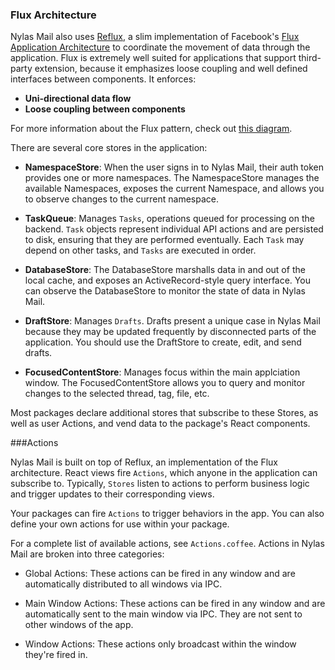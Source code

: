 ### Flux Architecture

Nylas Mail also uses [Reflux](https://github.com/spoike/refluxjs), a slim implementation of Facebook's [Flux Application Architecture](https://facebook.github.io/flux/) to coordinate the movement of data through the application. Flux is extremely well suited for applications that support third-party extension, because it emphasizes loose coupling and well defined interfaces between components. It enforces:

- **Uni-directional data flow** 
- **Loose coupling between components**

For more information about the Flux pattern, check out [this diagram](https://facebook.github.io/flux/docs/overview.html#structure-and-data-flow).

There are several core stores in the application:

- **NamespaceStore**: When the user signs in to Nylas Mail, their auth token provides one or more namespaces. The NamespaceStore manages the available Namespaces, exposes the current Namespace, and allows you to observe changes to the current namespace.

- **TaskQueue**: Manages `Tasks`, operations queued for processing on the backend. `Task` objects represent individual API actions and are persisted to disk, ensuring that they are performed eventually. Each `Task` may depend on other tasks, and `Tasks` are executed in order.

- **DatabaseStore**: The DatabaseStore marshalls data in and out of the local cache, and exposes an ActiveRecord-style query interface. You can observe the DatabaseStore to monitor the state of data in Nylas Mail.

- **DraftStore**: Manages `Drafts`. Drafts present a unique case in Nylas Mail because they may be updated frequently by disconnected parts of the application. You should use the DraftStore to create, edit, and send drafts.

- **FocusedContentStore**: Manages focus within the main applciation window. The FocusedContentStore allows you to query and monitor changes to the selected thread, tag, file, etc.

Most packages declare additional stores that subscribe to these Stores, as well as user Actions, and vend data to the package's React components.


###Actions

Nylas Mail is built on top of Reflux, an implementation of the Flux architecture. React views fire `Actions`, which anyone in the application can subscribe to. Typically, `Stores` listen to actions to perform business logic and trigger updates to their corresponding views.

Your packages can fire `Actions` to trigger behaviors in the app. You can also define your own actions for use within your package.

For a complete list of available actions, see `Actions.coffee`. Actions in Nylas Mail are broken into three categories:

- Global Actions: These actions can be fired in any window and are automatically distributed to all windows via IPC.

- Main Window Actions: These actions can be fired in any window and are automatically sent to the main window via IPC. They are not sent to other windows of the app.

- Window Actions: These actions only broadcast within the window they're fired in.

